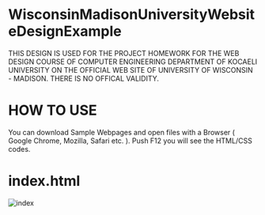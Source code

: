 # WisconsinMadisonUniversityWebsiteDesignExample
THIS DESIGN IS USED FOR THE PROJECT HOMEWORK FOR THE WEB DESIGN COURSE OF COMPUTER ENGINEERING DEPARTMENT OF KOCAELI UNIVERSITY ON THE OFFICIAL WEB SITE OF UNIVERSITY OF WISCONSIN - MADISON. THERE IS NO OFFICAL VALIDITY.

# HOW TO USE
You can download Sample Webpages and open files with a Browser ( Google Chrome, Mozilla, Safari etc. ). Push F12 you will see the HTML/CSS codes.

# index.html
![index](https://github.com/MCagriCAGLAR/WisconsinMadisonUniversityWebsiteDesignExample/blob/master/indexFoto.jpg "index.html")
